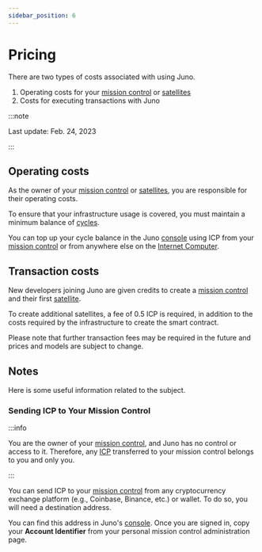 ```yaml
---
sidebar_position: 6
---
```


# Pricing

There are two types of costs associated with using Juno.

1. Operating costs for your [mission control] or [satellites]
2. Costs for executing transactions with Juno

:::note

Last update: Feb. 24, 2023

:::

## Operating costs

As the owner of your [mission control] or [satellites], you are responsible for their operating costs.

To ensure that your infrastructure usage is covered, you must maintain a minimum balance of [cycles](terminology.md#cycles).

You can top up your cycle balance in the Juno [console](https://console.build.com) using ICP from your [mission control] or from anywhere else on the [Internet Computer].

## Transaction costs

New developers joining Juno are given credits to create a [mission control] and their first [satellite].

To create additional satellites, a fee of 0.5 ICP is required, in addition to the costs required by the infrastructure to create the smart contract.

Please note that further transaction fees may be required in the future and prices and models are subject to change.

## Notes

Here is some useful information related to the subject.

### Sending ICP to Your Mission Control

:::info

You are the owner of your [mission control], and Juno has no control or access to it. Therefore, any [ICP](terminology.md#icp) transferred to your mission control belongs to you and only you.

:::

You can send ICP to your [mission control] from any cryptocurrency exchange platform (e.g., Coinbase, Binance, etc.) or wallet. To do so, you will need a destination address.

You can find this address in Juno's [console](https://console.juno.build/mission-control/). Once you are signed in, copy your **Account Identifier** from your personal mission control administration page.

[mission control]: terminology.md#mission-control
[satellite]: terminology.md#satellite
[satellites]: terminology.md#satellite
[Internet Computer]: https://internetcomputer.org/

